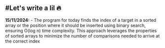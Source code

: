 #Let's write a lil 🔥
-------------------------------------------------------------------------------------------------------------

**15/11/2024:** - The program for today finds the index of a target in a sorted array or the position where it should be inserted using binary search, ensuring O(log n) time complexity. This approach leverages the properties of sorted arrays to minimize the number of comparisons needed to arrive at the correct index
